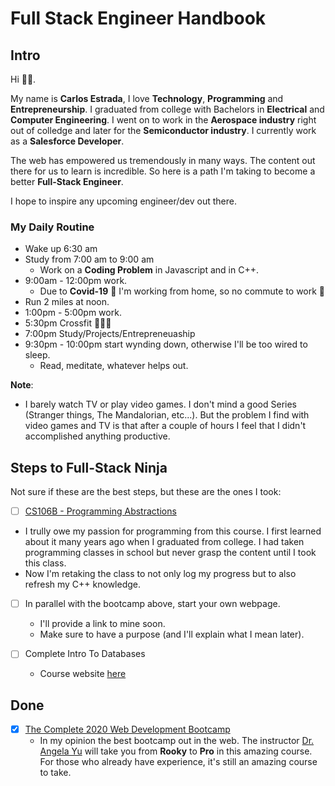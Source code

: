 # Full Stack Engineer Handbook
## Intro
Hi 👋🏻. 

My name is **Carlos Estrada**, I love **Technology**, **Programming** and **Entrepreneurship**. I graduated from college with Bachelors in **Electrical** and **Computer Engineering**. I went on to work in the **Aerospace industry** right out of colledge and later for the **Semiconductor industry**. I currently work as a **Salesforce Developer**.

The web has empowered us tremendously in many ways. The content out there for us to learn is incredible. So here is a path I'm taking to become a better **Full-Stack Engineer**.

I hope to inspire any upcoming engineer/dev out there.

### My Daily Routine
* Wake up 6:30 am
* Study from 7:00 am to 9:00 am
  * Work on a **Coding Problem** in Javascript and in C++.
* 9:00am - 12:00pm work.
  * Due to **Covid-19** 🦠 I'm working from home, so no commute to work 🥳 
* Run 2 miles at noon. 
* 1:00pm - 5:00pm work.
* 5:30pm Crossfit 🏋🏻‍♂️
* 7:00pm Study/Projects/Entrepreneuaship
* 9:30pm - 10:00pm start wynding down, otherwise I'll be too wired to sleep.
  * Read, meditate, whatever helps out.
  
**Note**: 
* I barely watch TV or play video games. I don't mind a good Series (Stranger things, The Mandalorian, etc...). But the problem I find with video games and TV is that after a couple of hours I feel that I didn't accomplished anything productive.

## Steps to Full-Stack Ninja
Not sure if these are the best steps, but these are the ones I took:
- [ ] [CS106B - Programming Abstractions](https://github.com/caestrada/practicing-cpp/blob/master/cs106b/README.md)
 * I trully owe my passion for programming from this course. I first learned about it many years ago when I graduated from college. I had taken programming classes in school but never grasp the content until I took this class. 
 * Now I'm retaking the class to not only log my progress but to also refresh my C++ knowledge.

- [ ] In parallel with the bootcamp above, start your own webpage.
    * I'll provide a link to mine soon.
    * Make sure to have a purpose (and I'll explain what I mean later).
    
- [ ] Complete Intro To Databases
    * Course website [here](https://btholt.github.io/complete-intro-to-databases/)
    
## Done
- [X] [The Complete 2020 Web Development Bootcamp](https://www.udemy.com/course/the-complete-web-development-bootcamp/?referralCode=F2958B9D9447BDFC8244)
    * In my opinion the best bootcamp out in the web. The instructor [Dr. Angela Yu](https://www.udemy.com/user/4b4368a3-b5c8-4529-aa65-2056ec31f37e/) will take you from **Rooky** to **Pro** in this amazing course. For those who already have experience, it's still an amazing course to take.
